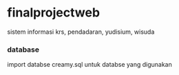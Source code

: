 # finalprojectweb
sistem informasi krs, pendadaran, yudisium, wisuda

### database 
import databse creamy.sql untuk databse yang digunakan
